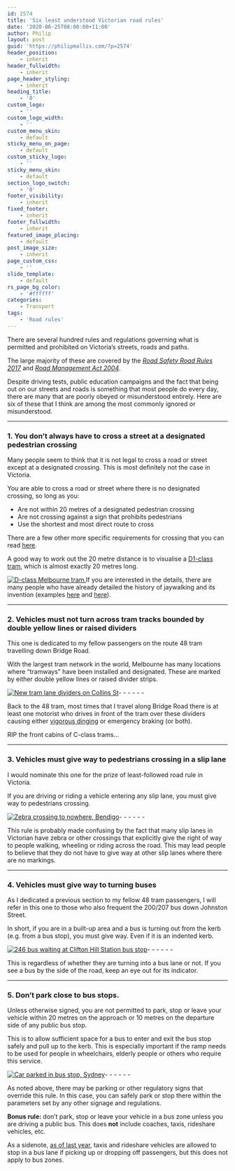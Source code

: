 ```yaml
---
id: 2574
title: 'Six least understood Victorian road rules'
date: '2020-06-25T08:00:00+11:00'
author: Philip
layout: post
guid: 'https://philipmallis.com/?p=2574'
header_position:
    - inherit
header_fullwidth:
    - inherit
page_header_styling:
    - inherit
heading_title:
    - '0'
custom_logo:
    - ''
custom_logo_width:
    - ''
custom_menu_skin:
    - default
sticky_menu_on_page:
    - default
custom_sticky_logo:
    - ''
sticky_menu_skin:
    - default
section_logo_switch:
    - '0'
footer_visibility:
    - inherit
fixed_footer:
    - inherit
footer_fullwidth:
    - inherit
featured_image_placing:
    - default
post_image_size:
    - inherit
page_custom_css:
    - ''
slide_template:
    - default
rs_page_bg_color:
    - '#ffffff'
categories:
    - Transport
tags:
    - 'Road rules'
---
```


There are several hundred rules and regulations governing what is permitted and prohibited on Victoria’s streets, roads and paths.

The large majority of these are covered by the *[Road Safety Road Rules 2017](https://www.legislation.vic.gov.au/in-force/statutory-rules/road-safety-road-rules-2017/008)* and *[Road Management Act 2004](https://www.legislation.vic.gov.au/in-force/acts/road-management-act-2004/059)*.

Despite driving tests, public education campaigns and the fact that being out on our streets and roads is something that most people do every day, there are many that are poorly obeyed or misunderstood entirely. Here are six of these that I think are among the most commonly ignored or misunderstood.

- - - - - -

### 1. You don’t always have to cross a street at a designated pedestrian crossing

Many people seem to think that it is not legal to cross a road or street except at a designated crossing. This is most definitely not the case in Victoria.

You are able to cross a road or street where there is no designated crossing, so long as you:

- Are not within 20 metres of a designated pedestrian crossing
- Are not crossing against a sign that prohibits pedestrians
- Use the shortest and most direct route to cross

There are a few other more specific requirements for crossing that you can read [here](https://www.vicroads.vic.gov.au/safety-and-road-rules/road-rules/a-to-z-of-road-rules/pedestrians).

A good way to work out the 20 metre distance is to visualise a [D1-class tram](https://vicsig.net/trams/class/D1), which is almost exactly 20 metres long.

[![D-class Melbourne tram.](https://live.staticflickr.com/706/21123049648_42c13bf438_z.jpg)](https://www.flickr.com/photos/volvob12b/21123049648/ "D-class Melbourne tram.")<script async="" charset="utf-8" src="//embedr.flickr.com/assets/client-code.js"></script>If you are interested in the details, there are many people who have already detailed the history of jaywalking and its invention (examples [here](https://www.citylab.com/transportation/2012/04/invention-jaywalking/1837/) and [here](https://www.vox.com/2015/1/15/7551873/jaywalking-history)).

- - - - - -

### 2. Vehicles must not turn across tram tracks bounded by double yellow lines or raised dividers

This one is dedicated to my fellow passengers on the route 48 tram travelling down Bridge Road.

With the largest tram network in the world, Melbourne has many locations where “tramways” have been installed and designated. These are marked by either double yellow lines or raised divider strips.

[![New tram lane dividers on Collins St](https://live.staticflickr.com/2933/14192031318_bfb39934d9_z.jpg)](https://www.flickr.com/photos/philipmallis/14192031318/ "New tram lane dividers on Collins St")<script async="" charset="utf-8" src="//embedr.flickr.com/assets/client-code.js"></script>- - - - - -

Back to the 48 tram, most times that I travel along Bridge Road there is at least one motorist who drives in front of the tram over these dividers causing either [vigorous dinging](https://web.archive.org/web/20151007070330/http://tramsimulator.com.au/) or emergency braking (or both).

RIP the front cabins of C-class trams…

- - - - - -

### 3. Vehicles must give way to pedestrians crossing in a slip lane

I would nominate this one for the prize of least-followed road rule in Victoria.

If you are driving or riding a vehicle entering any slip lane, you must give way to pedestrians crossing.

[![Zebra crossing to nowhere, Bendigo](https://live.staticflickr.com/65535/48393982457_1f86441866_z.jpg)](https://www.flickr.com/photos/philipmallis/48393982457/ "Zebra crossing to nowhere, Bendigo")<script async="" charset="utf-8" src="//embedr.flickr.com/assets/client-code.js"></script>- - - - - -

This rule is probably made confusing by the fact that many slip lanes in Victorian have zebra or other crossings that explicitly give the right of way to people walking, wheeling or riding across the road. This may lead people to believe that they do not have to give way at other slip lanes where there are no markings.

- - - - - -

### 4. Vehicles must give way to turning buses

As I dedicated a previous section to my fellow 48 tram passengers, I will refer in this one to those who also frequent the 200/207 bus down Johnston Street.

In short, if you are in a built-up area and a bus is turning out from the kerb (e.g. from a bus stop), you must give way. Even if it is an indented kerb.

[![246 bus waiting at Clifton Hill Station bus stop](https://live.staticflickr.com/65535/48849808487_45f4399075_z.jpg)](https://www.flickr.com/photos/philipmallis/48849808487/in/album-72157687819963374/ "246 bus waiting at Clifton Hill Station bus stop")<script async="" charset="utf-8" src="//embedr.flickr.com/assets/client-code.js"></script>- - - - - -

This is regardless of whether they are turning into a bus lane or not. If you see a bus by the side of the road, keep an eye out for its indicator.

- - - - - -

### 5. Don’t park close to bus stops.

Unless otherwise signed, you are not permitted to park, stop or leave your vehicle within 20 metres on the approach or 10 metres on the departure side of any public bus stop.

This is to allow sufficient space for a bus to enter and exit the bus stop safely and pull up to the kerb. This is especially important if the ramp needs to be used for people in wheelchairs, elderly people or others who require this service.

[![Car parked in bus stop, Sydney](https://live.staticflickr.com/65535/33976721208_9a041317ed_z.jpg)](https://www.flickr.com/photos/philipmallis/33976721208/ "Car parked in bus stop, Sydney")<script async="" charset="utf-8" src="//embedr.flickr.com/assets/client-code.js"></script>- - - - - -

As noted above, there may be parking or other regulatory signs that override this rule. In this case, you can safely park or stop there within the parameters set by any other signage and regulations.

**Bonus rule:** don’t park, stop or leave your vehicle in a bus zone unless you are driving a public bus. This does **not** include coaches, taxis, rideshare vehicles, etc.

As a sidenote, [as of last year](https://getinvolved.transport.vic.gov.au/commercial-passenger-vehicle-regulations/widgets/193937/faqs), taxis and rideshare vehicles are allowed to stop in a bus lane if picking up or dropping off passengers, but this does not apply to bus zones.